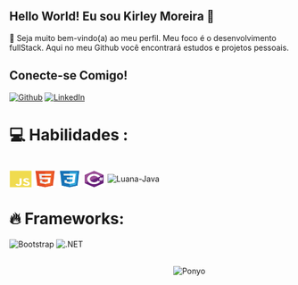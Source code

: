 ## Hello World! Eu sou Kirley Moreira 👋

🚀 Seja muito bem-vindo(a) ao meu perfil. Meu foco é o desenvolvimento fullStack. Aqui no meu Github você encontrará estudos e projetos pessoais.

## Conecte-se Comigo!
[![Github](https://img.shields.io/badge/Github-000?style=for-the-badge&logo=Github&logoColor=fffff)](https://www.github.com/kirleyMoreira)
[![LinkedIn](https://img.shields.io/badge/LinkedIn-000?style=for-the-badge&logo=linkedin&logoColor=ffff)](https://www.linkedin.com/in/kirley-moreira-a74ab61b6/)

# 💻 Habilidades :
<div style="display: inline_block"><br>
  <img align="center" alt="Rafa-Js" height="30" width="40" src="https://raw.githubusercontent.com/devicons/devicon/master/icons/javascript/javascript-plain.svg">
  <img align="center" alt="Rafa-HTML" height="30" width="40" src="https://raw.githubusercontent.com/devicons/devicon/master/icons/html5/html5-original.svg">
  <img align="center" alt="Rafa-CSS" height="30" width="40" src="https://raw.githubusercontent.com/devicons/devicon/master/icons/css3/css3-original.svg">
  <img align="center" alt="Rafa-Csharp" height="30" width="40" src="https://raw.githubusercontent.com/devicons/devicon/master/icons/csharp/csharp-original.svg">
  <img align="center" alt="Luana-Java" height="30" width="40" src="https://cdn.jsdelivr.net/gh/devicons/devicon/icons/java/java-original.svg">
  
</div>


  # 🔥 Frameworks:
  ![Bootstrap](https://img.shields.io/badge/-boostrap-0D1117?style=for-the-badge&logo=bootstrap&labelColor=0D1117)
![.NET](https://img.shields.io/badge/.NET-5C2D91?style=for-the-badge&logo=.net&logoColor=white)

</br>
<img src="https://i.pinimg.com/originals/fe/32/71/fe3271c2f92d9d098bd5a3281eb889e5.gif" width="210" align="right" alt="Ponyo">